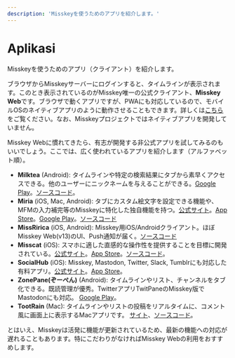 ```yaml
---
description: 'Misskeyを使うためのアプリを紹介します。'
---
```


# Aplikasi

Misskeyを使うためのアプリ（クライアント）を紹介します。

ブラウザからMisskeyサーバーにログインすると、タイムラインが表示されます。このとき表示されているのがMisskey唯一の公式クライアント、**Misskey Web**です。ブラウザで動くアプリですが、PWAにも対応しているので、モバイルOSのネイティブアプリのように動作させることもできます。詳しくは[こちら](/docs/for-users/stepped-guides/how-to-use-pwa/)をご覧ください。なお、Misskeyプロジェクトではネイティブアプリを開発していません。

Misskey Webに慣れてきたら、有志が開発する非公式アプリを試してみるのもいいでしょう。ここでは、広く使われているアプリを紹介します（アルファベット順）。

- **Milktea** (Android): タイムラインや特定の検索結果にタブから素早くアクセスできる。他のユーザーにニックネームを与えることができる。[Google Play](https://play.google.com/store/apps/details?id=jp.panta.misskeyandroidclient)。[ソースコード](https://github.com/pantasystem/Milktea)。
- **Miria** (iOS, Mac, Android): タブにカスタム絵文字を設定できる機能や、MFMの入力補完等のMisskeyに特化した独自機能を持つ。[公式サイト](https://shiosyakeyakini.info/miria_web/index.html)。[App Store](https://apps.apple.com/jp/app/miria/id6449201469)。[Google Play](https://play.google.com/store/apps/details?id=info.shiosyakeyakini.miria)。[ソースコード](https://github.com/shiosyakeyakini-info/miria)
- **MissRirica** (iOS, Android): Misskey用iOS/Androidクライアント。ほぼMisskey Web(v13)のUI、Push通知が届く。[ソースコード](https://github.com/fruitriin/missRirica-client)
- **Misscat** (iOS): スマホに適した直感的な操作性を提供することを目標に開発されている。[公式サイト](https://yuiga.dev/misscat/)。[App Store](https://apps.apple.com/app/id1505059993)。[ソースコード](https://github.com/YuigaWada/MissCat)。
- **SocialHub** (iOS): Misskey, Mastodon, Twitter, Slack, Tumblrにも対応した有料アプリ。[公式サイト](https://uakihir0.github.io/socialhub/)。[App Store](https://apps.apple.com/us/app/socialhub-socialmedia-client/id1474451582)。
- **ZonePane(ぞーぺん)** (Android): タイムラインやリスト、チャンネルをタブ化できる。既読管理が優秀。TwitterアプリTwitPaneのMisskey版でMastodonにも対応。 [Google Play](https://play.google.com/store/apps/details?id=com.zonepane)。
- **TootRain** (Mac): タイムラインやリストの投稿をリアルタイムに、コメント風に画面上に表示するMacアプリです。 [サイト](https://b123400.net/tootrain/ja)、[ソースコード](https://github.com/b123400/TootRain)。

とはいえ、Misskeyは活発に機能が更新されているため、最新の機能への対応が遅れることもあります。特にこだわりがなければMisskey Webの利用をおすすめします。
